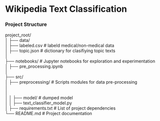 # Wikipedia Text Classification 


### Project Structure
project_root/              
│
├── data/               
│   ├── labeled.csv             # labeld medical/non-medical data           
│   ├── topic.json   # dictionary for clasifiying topic texts               
│                             
├── notebooks/                # Jupyter notebooks for exploration and experimentation                    
│   ├── pre_processing.ipynb             
│                                
├── src/            
│   ├── preprocessing/        # Scripts modules for data pre-processing    
│   
│                               
│
│   ├── model/                # dumped model            
│   │   ├── text_classifier_model.py                           
│
├── requirements.txt          # List of project dependencies                                          
└── README.md                 # Project documentation                                                                        
 
